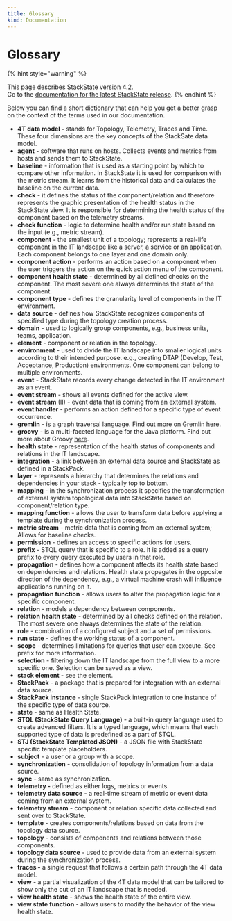 ```yaml
---
title: Glossary
kind: Documentation
---
```


# Glossary

{% hint style="warning" %}

This page describes StackState version 4.2.<br />Go to the [documentation for the latest StackState release](https://docs.stackstate.com/).
{% endhint %}

Below you can find a short dictionary that can help you get a better grasp on the context of the terms used in our documentation.

* **4T data model -** stands for Topology, Telemetry, Traces and Time. These four dimensions are the key concepts of the StackSate data model.
* **agent** - software that runs on hosts. Collects events and metrics from hosts and sends them to StackState.
* **baseline** - information that is used as a starting point by which to compare other information. In StackState it is used for comparison with the metric stream. It learns from the historical data and calculates the baseline on the current data.
* **check** - it defines the status of the component/relation and therefore represents the graphic presentation of the health status in the StackState view. It is responsible for determining the health status of the component based on the telemetry streams.
* **check function** - logic to determine health and/or run state based on the input \(e.g., metric stream\).
* **component** - the smallest unit of a topology; represents a real-life component in the IT landscape like a server, a service or an application. Each component belongs to one layer and one domain only.
* **component action** - performs an action based on a component when the user triggers the action on the quick action menu of the component.
* **component health state** - determined by all defined checks on the component. The most severe one always determines the state of the component.
* **component type** - defines the granularity level of components in the IT environment.
* **data source** - defines how StackState recognizes components of specified type during the topology creation process.
* **domain** - used to logically group components, e.g., business units, teams, application.
* **element** - component or relation in the topology.
* **environment** - used to divide the IT landscape into smaller logical units according to their intended purpose. e.g., creating DTAP \(Develop, Test, Acceptance, Production\) environments. One component can belong to multiple environments.
* **event** - StackState records every change detected in the IT environment as an event.
* **event stream** - shows all events defined for the active view.
* **event stream** \(II\) - event data that is coming from an external system.
* **event handler** - performs an action defined for a specific type of event occurrence.
* **gremlin** - is a graph traversal language. Find out more on Gremlin [here](https://tinkerpop.apache.org/gremlin.html).
* **groovy** - is a multi-faceted language for the Java platform. Find out more about Groovy [here](https://groovy-lang.org/).
* **health state** - representation of the health status of components and relations in the IT landscape.
* **integration** - a link between an external data source and StackState as defined in a StackPack.
* **layer** - represents a hierarchy that determines the relations and dependencies in your stack - typically top to bottom.
* **mapping** - in the synchronization process it specifies the transformation of external system topological data into StackState based on component/relation type.
* **mapping function** - allows the user to transform data before applying a template during the synchronization process.
* **metric stream** - metric data that is coming from an external system; Allows for baseline checks.
* **permission** - defines an access to specific actions for users.
* **prefix** - STQL query that is specific to a role. It is added as a query prefix to every query executed by users in that role.
* **propagation** - defines how a component affects its health state based on dependencies and relations. Health state propagates in the opposite direction of the dependency, e.g., a virtual machine crash will influence applications running on it.
* **propagation function** - allows users to alter the propagation logic for a specific component.
* **relation** - models a dependency between components.
* **relation health state** - determined by all checks defined on the relation. The most severe one always determines the state of the relation.
* **role** - combination of a configured subject and a set of permissions.
* **run state** - defines the working status of a component.
* **scope** - determines limitations for queries that user can execute. See prefix for more information.
* **selection** - filtering down the IT landscape from the full view to a more specific one. Selection can be saved as a view.
* **stack element** - see the element.
* **StackPack** - a package that is prepared for integration with an external data source.
* **StackPack instance** - single StackPack integration to one instance of the specific type of data source.
* **state** - same as Health State.
* **STQL \(StackState Query Language\)** - a built-in query language used to create advanced filters. It is a typed language, which means that each supported type of data is predefined as a part of STQL.
* **STJ \(StackState Templated JSON\)** - a JSON file with StackState specific template placeholders.
* **subject** - a user or a group with a scope.
* **synchronization** - consolidation of topology information from a data source.
* **sync** - same as synchronization.
* **telemetry -** defined as either logs, metrics or events.
* **telemetry data source** - a real-time stream of metric or event data coming from an external system.
* **telemetry stream** - component or relation specific data collected and sent over to StackState.
* **template** - creates components/relations based on data from the topology data source.
* **topology** - consists of components and relations between those components.
* **topology data source** - used to provide data from an external system during the synchronization process.
* **traces -** a single request that follows a certain path through the 4T data model.
* **view** - a partial visualization of the 4T data model that can be tailored to show only the cut of an IT landscape that is needed.
* **view health state** - shows the health state of the entire view.
* **view state function** - allows users to modify the behavior of the view health state.

